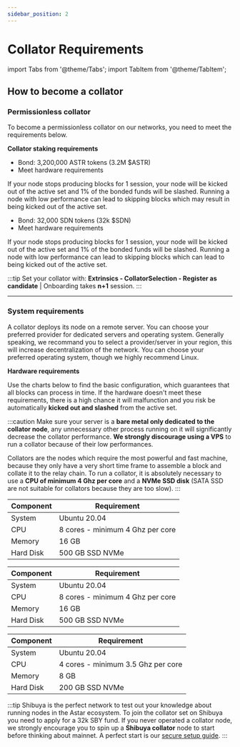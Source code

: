```yaml
---
sidebar_position: 2
---
```


# Collator Requirements

import Tabs from '@theme/Tabs';
import TabItem from '@theme/TabItem';

## How to become a collator

### Permissionless collator

To become a permissionless collator on our networks, you need to meet the requirements below.

**Collator staking requirements**

<Tabs>
<TabItem value="astar" label="Astar Network" default>
<p>
<ul>
  <li>Bond: 3,200,000 ASTR tokens (3.2M $ASTR)</li>
  <li>Meet hardware requirements</li>
</ul>
</p>
<p>If your node stops producing blocks for 1 session, your node will be kicked out of the active set and 1% of the bonded funds will be slashed. Running a node with low performance can lead to skipping blocks which may result in being kicked out of the active set.</p>

</TabItem>
<TabItem value="shiden" label="Shiden Network">
<p>
<ul>
  <li>Bond: 32,000 SDN tokens (32k $SDN)</li>
  <li>Meet hardware requirements</li>
</ul>
</p>
<p>If your node stops producing blocks for 1 session, your node will be kicked out of the active set and 1% of the bonded funds will be slashed. Running a node with low performance can lead to skipping blocks which can lead to being kicked out of the active set.</p>

</TabItem>
</Tabs>

:::tip
Set your collator with:
**Extrinsics - CollatorSelection - Register as candidate** |
Onboarding takes **n+1** session.
:::

---

### System requirements

A collator deploys its node on a remote server. You can choose your preferred provider for dedicated servers and operating system. Generally speaking, we recommand you to select a provider/server in your region, this will increase decentralization of the network.
You can choose your preferred operating system, though we highly recommend Linux.

**Hardware requirements**

Use the charts below to find the basic configuration, which guarantees that all blocks can process in time. If the hardware doesn't meet these requirements, there is a high chance it will malfunction and you risk be automatically **kicked out and slashed** from the active set.

:::caution
Make sure your server is a **bare metal only dedicated to the collator node**, any unnecessary other process running on it will significantly decrease the collator performance.
**We strongly discourage using a VPS** to run a collator because of their low performances.

Collators are the nodes which require the most powerful and fast machine, because they only have a very short time frame to assemble a block and collate it to the relay chain.
To run a collator, it is absolutely necessary to use a **CPU of minimum 4 Ghz per core** and a **NVMe SSD disk** (SATA SSD are not suitable for collators because they are too slow).
:::

<Tabs>
<TabItem value="astar" label="Astar" default>

| Component | Requirement |
|---|---|
| System | Ubuntu 20.04 |
| CPU | 8 cores - minimum 4 Ghz per core |
| Memory | 16 GB |
| Hard Disk | 500 GB SSD NVMe |

</TabItem>

<TabItem value="shiden" label="Shiden" default>

| Component | Requirement |
|---|---|
| System | Ubuntu 20.04 |
| CPU | 8 cores - minimum 4 Ghz per core |
| Memory | 16 GB |
| Hard Disk | 500 GB SSD NVMe |

</TabItem>

<TabItem value="shibuya" label="Shibuya" default>

| Component | Requirement |
|---|---|
| System | Ubuntu 20.04 |
| CPU | 4 cores - minimum 3.5 Ghz per core |
| Memory | 8 GB |
| Hard Disk | 200 GB SSD NVMe |

</TabItem>
</Tabs>

:::tip
Shibuya is the perfect network to test out your knowledge about running nodes in the Astar ecosystem. To join the collator set on Shibuya you need to apply for a 32k SBY fund.
If you never operated a collator node, we strongly encourage you to spin up a **Shibuya collator** node to start before thinking about mainnet. A perfect start is our [secure setup guide](/docs/build/build-on-layer-1/nodes/collator/secure_setup_guide/index.md).
:::
